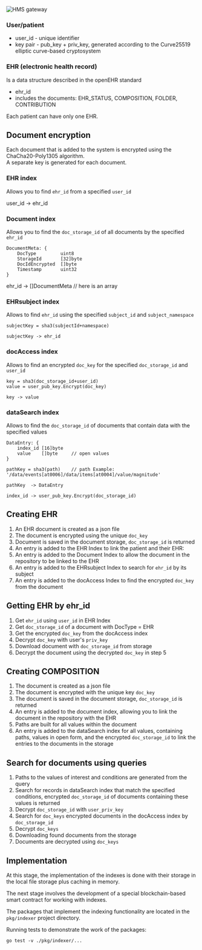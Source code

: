 ![HMS gateway](https://user-images.githubusercontent.com/8058268/171837801-269660f7-b274-4d97-ab17-30de41e3f962.png)

### User/patient

- user\_id - unique identifier  
- key pair - pub\_key + priv\_key, generated according to the Curve25519 elliptic curve-based cryptosystem

### EHR (electronic health record)
Is a data structure described in the openEHR standard

- ehr_id
- includes the documents: EHR\_STATUS, COMPOSITION, FOLDER, CONTRIBUTION

Each patient can have only one EHR.

## Document encryption

Each document that is added to the system is encrypted using the ChaCha20-Poly1305 algorithm.  
A separate key is generated for each document.

### EHR index

Allows you to find `ehr_id` from a specified `user_id`

user\_id -> ehr_id

### Document index

Allows you to find the `doc_storage_id` of all documents by the specified `ehr_id`

```
DocumentMeta: {
    DocType         uint8
    StorageId       [32]byte
    DocIdEncrypted  []byte
    Timestamp       uint32
}
```

ehr_id -> []DocumentMeta // here is an array

### EHRsubject index

Allows to find `ehr_id` using the specified `subject_id` and `subject_namespace`

```
subjectKey = sha3(subjectId+namespace)

subjectKey -> ehr_id
```

### docAccess index

Allows to find an encrypted `doc_key` for the specified `doc_storage_id` and `user_id`

```
key = sha3(doc_storage_id+user_id)
value = user_pub_key.Encrypt(doc_key)

key -> value
```

### dataSearch index

Allows to find the `doc_storage_id` of documents that contain data with the specified values

```
DataEntry: {
    index_id [16]byte
    value    []byte     // open values
}

pathKey = sha3(path)    // path Example: '/data/events[at0006]/data/items[at0004]/value/magnitude'

pathKey  -> DataEntry

index_id -> user_pub_key.Encrypt(doc_storage_id)
```

## Creating EHR

1. An EHR document is created as a json file
2. The document is encrypted using the unique `doc_key`
3. Document is saved in the document storage, `doc_storage_id` is returned
4. An entry is added to the EHR Index to link the patient and their EHR:
5. An entry is added to the Document Index to allow the document in the repository to be linked to the EHR
6. An entry is added to the EHRsubject Index to search for `ehr_id` by its subject
7. An entry is added to the docAccess Index to find the encrypted `doc_key` from the document

## Getting EHR by ehr_id

1. Get `ehr_id` using `user_id` in EHR Index
2. Get `doc_storage_id` of a document with DocType = EHR
3. Get the encrypted `doc_key` from the docAccess index
4. Decrypt `doc_key` with user's `priv_key`
5. Download document with `doc_storage_id` from storage
6. Decrypt the document using the decrypted `doc_key` in step 5

## Creating COMPOSITION

1. The document is created as a json file
2. The document is encrypted with the unique key `doc_key`
3. The document is saved in the document storage, `doc_storage_id` is returned
4. An entry is added to the document index, allowing you to link the document in the repository with the EHR
5. Paths are built for all values within the document
6. An entry is added to the dataSearch index for all values, containing paths, values in open form, and the encrypted `doc_storage_id` to link the entries to the documents in the storage

## Search for documents using queries

1. Paths to the values of interest and conditions are generated from the query
2. Search for records in dataSearch index that match the specified conditions, encrypted `doc_storage_id` of documents containing these values is returned
3. Decrypt `doc_storage_id` with `user_priv_key`
4. Search for `doc_keys` encrypted documents in the docAccess index by `doc_storage_id`
5. Decrypt `doc_keys`
6. Downloading found documents from the storage
7. Documents are decrypted using `doc_keys`

## Implementation

At this stage, the implementation of the indexes is done with their storage in the local file storage plus caching in memory.

The next stage involves the development of a special blockchain-based smart contract for working with indexes.

The packages that implement the indexing functionality are located in the `pkg/indexer` project directory.

Running tests to demonstrate the work of the packages:

```
go test -v ./pkg/indexer/...
```
